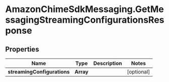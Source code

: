 # AmazonChimeSdkMessaging.GetMessagingStreamingConfigurationsResponse

## Properties

Name | Type | Description | Notes
------------ | ------------- | ------------- | -------------
**streamingConfigurations** | **Array** |  | [optional] 


